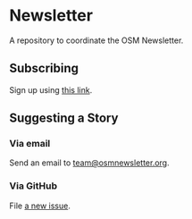 # Newsletter
A repository to coordinate the OSM Newsletter.

## Subscribing

Sign up using [this link](https://openstreetmap.us3.list-manage.com/subscribe?u=162692bfdedb78ec46fd108a3&id=801ce00e6d).

## Suggesting a Story

### Via email

Send an email to team@osmnewsletter.org.

### Via GitHub

File [a new issue](https://github.com/osmus/newsletter/issues/new). 
